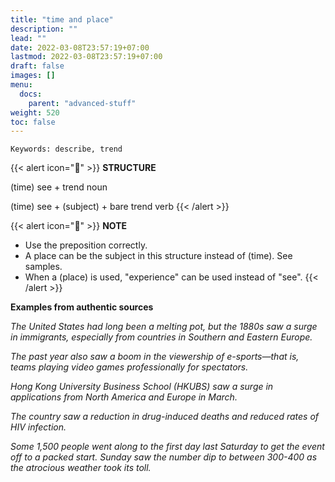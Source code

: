 ```yaml
---
title: "time and place"
description: ""
lead: ""
date: 2022-03-08T23:57:19+07:00
lastmod: 2022-03-08T23:57:19+07:00
draft: false
images: []
menu:
  docs:
    parent: "advanced-stuff"
weight: 520
toc: false
---
```


`Keywords: describe, trend`

{{< alert icon="🌱" >}}
**STRUCTURE**

(time) see + trend noun

(time) see + (subject) + bare trend verb
{{< /alert >}}

{{< alert icon="📝" >}}
**NOTE**

- Use the preposition correctly.
- A place can be the subject in this structure instead of (time). See samples.
- When a (place) is used, "experience" can be used instead of "see".
  {{< /alert >}}

**Examples from authentic sources**

_The United States had long been a melting pot, but the 1880s saw a surge in immigrants, especially from countries in Southern and Eastern Europe._

_The past year also saw a boom in the viewership of e-sports—that is, teams playing video games professionally for spectators._

_Hong Kong University Business School (HKUBS) saw a surge in applications from North America and Europe in March._

_The country saw a reduction in drug-induced deaths and reduced rates of HIV infection._

_Some 1,500 people went along to the first day last Saturday to get the event off to a packed start. Sunday saw the number dip to between 300-400 as the atrocious weather took its toll._
